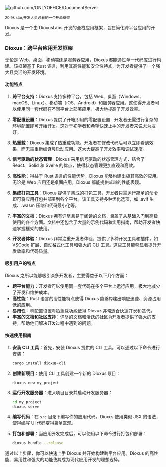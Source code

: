 <img src="/assets/image/241112-dioxus.png" alt="github.com/ONLYOFFICE/DocumentServer">


<small>20.9k star,开发人员必看的一个开源框架</small>


Dioxus 是一个由 DioxusLabs 开发的全栈应用框架，旨在简化跨平台应用的开发。


### Dioxus：跨平台应用开发框架

无论是 Web、桌面、移动端还是服务器应用，Dioxus 都能通过单一代码库进行构建。该框架基于 Rust 语言，利用其高性能和安全性特点，为开发者提供了一个强大且灵活的开发环境。

#### 功能特点

1. **跨平台支持**：Dioxus 支持多种平台，包括 Web、桌面（Windows、macOS、Linux）、移动端（iOS、Android）和服务器应用。这使得开发者可以使用同一套代码在不同平台上部署应用，极大地提高了开发效率。

2. **零配置设置**：Dioxus 提供了开箱即用的零配置设置，开发者无需进行复杂的环境配置即可开始开发。这对于初学者和希望快速上手的开发者来说尤为友好。

3. **热重载**：Dioxus 集成了热重载功能，开发者在修改代码后可以立即看到效果，而无需重新编译和启动应用。这大大提高了开发效率和调试速度。

4. **信号驱动的状态管理**：Dioxus 采用信号驱动的状态管理方式，结合了 React、Solid 和 Svelte 的优点，使得状态管理更加直观和高效。

5. **高性能**：得益于 Rust 语言的性能优势，Dioxus 能够构建出极其高效的应用。无论是 Web 应用还是桌面应用，Dioxus 都能提供卓越的性能表现。

6. **集成打包工具**：Dioxus 提供了集成的打包工具，开发者只需运行简单的命令即可将应用打包并部署到各个平台。该工具支持多种优化选项，如 .avif 生成、.wasm 压缩和代码最小化等。

7. **丰富的文档**：Dioxus 拥有详尽且易于阅读的文档，涵盖了从基础入门到高级使用的各个方面。文档中还包含了大量的示例代码和实用指南，帮助开发者快速掌握框架的使用。

8. **开发者体验**：Dioxus 非常注重开发者体验，提供了多种开发工具和插件，如 VSCode 扩展、自动格式化工具和强大的 CLI 工具。这些工具能够显著提升开发效率和代码质量。

#### 吸引用户的特点

Dioxus 之所以能够吸引众多开发者，主要得益于以下几个方面：

- **跨平台能力**：开发者可以使用同一套代码在多个平台上运行应用，极大地减少了开发和维护成本。
- **高性能**：Rust 语言的高性能特点使得 Dioxus 能够构建出响应迅速、资源占用低的应用。
- **易用性**：零配置设置和热重载功能使得 Dioxus 非常适合快速开发和迭代。
- **丰富的文档和社区支持**：详尽的文档和活跃的社区为开发者提供了强大的支持，帮助他们解决开发过程中遇到的问题。

#### 快速使用指南

1. **安装 CLI 工具**：首先，安装 Dioxus 提供的 CLI 工具。可以通过以下命令进行安装：
   ```bash
   cargo install dioxus-cli
   ```

2. **创建新项目**：使用 CLI 工具创建一个新的 Dioxus 项目：
   ```bash
   dioxus new my_project
   ```

3. **运行开发服务器**：进入项目目录并启动开发服务器：
   ```bash
   cd my_project
   dioxus serve
   ```

4. **编写代码**：在 `src` 目录下编写你的应用代码。Dioxus 使用类似 JSX 的语法，使得编写 UI 代码变得简单直观。

5. **打包和部署**：当应用开发完成后，可以使用以下命令进行打包和部署：
   ```bash
   dioxus bundle --release
   ```

通过以上步骤，你可以快速上手 Dioxus 并开始构建跨平台应用。Dioxus 的高性能、易用性和强大的功能使其成为现代应用开发的理想选择。

